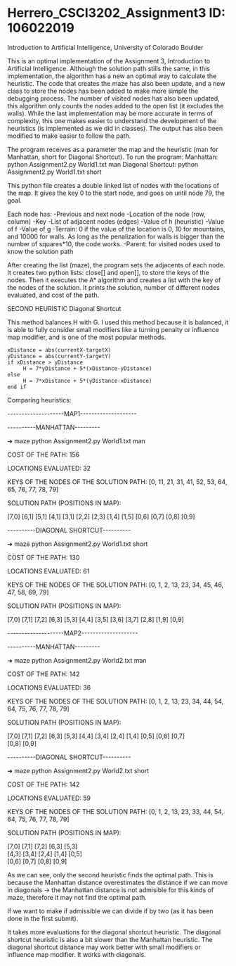 # Herrero_CSCI3202_Assignment3  ID: 106022019
Introduction to Artificial Intelligence, University of Colorado Boulder

This is an optimal implementation of the Assignment 3, Introduction to Artificial Intelligence.
Although the solution path stills the same, in this implementation, the algorithm has a new
an optimal way to calculate the heuristic. The code that creates the maze has also been update, and a new class to store
the nodes has been added to make more simple the debugging process. The number of visited nodes has also been updated, 
this algorithm only counts the nodes added to the open list (it excludes the walls). While the last implementation may be more 
accurate in terms of complexity, this one makes easier to understand the development of the heuristics (is implemented as we did
in classes). The output has also been modified to make easier to follow the path.

The program receives as a parameter the map and the heuristic (man for Manhattan, short for Diagonal Shortcut).
To run the program: 
    Manhattan: python Assignment2.py World1.txt man
    Diagonal Shortcut: python Assignment2.py World1.txt short
    
    
This python file creates a double linked list of nodes with the locations of the map. It gives 
the key 0 to the start node, and goes on until node 79, the goal.

Each node has:
  -Previous and next node 
  -Location of the node (row, column)
  -Key
  -List of adjacent nodes (edges) 
  -Value of h (heuristic)
  -Value of f
  -Value of g
   -Terrain: 0 if the value of the location is 0, 10 for mountains, and 10000 for walls.
   As long as the penalization for walls is bigger than the number of squares*10, the code works.
  -Parent: for visited nodes used to know the solution path    
  
After creating the list (maze), the program sets the adjacents of each node. It creates two python lists: close[]
and open[], to store the keys of the nodes. Then it executes the A* algorithm and creates a list with the key of the nodes 
of the solution. It prints the solution, number of different nodes evaluated, and cost of the path.


SECOND HEURISTIC
Diagonal Shortcut

This method balances H with G. I used this method because it is balanced, it is able to fully consider small modifiers like a turning penalty or influence map modifier, and is one of the most popular methods. 

    xDistance = abs(currentX-targetX)
    yDistance = abs(currentY-targetY)
    if xDistance > yDistance
         H = 7*yDistance + 5*(xDistance-yDistance)
    else
         H = 7*xDistance + 5*(yDistance-xDistance)
    end if

Comparing heuristics:

--------------------MAP1--------------------

----------MANHATTAN---------

➜  maze  python Assignment2.py World1.txt man

COST OF THE PATH:  156

LOCATIONS EVALUATED: 32

KEYS OF THE NODES OF THE SOLUTION PATH: [0, 11, 21, 31, 41, 52, 53, 64, 65, 76, 77, 78, 79]

SOLUTION PATH (POSITIONS IN MAP):

[7,0] 
[6,1] 
[5,1] 
[4,1] 
[3,1] 
[2,2] 
[2,3] 
[1,4] 
[1,5] 
[0,6] 
[0,7] 
[0,8] 
[0,9] 

----------DIAGONAL SHORTCUT----------

➜  maze  python Assignment2.py World1.txt short

COST OF THE PATH:  130

LOCATIONS EVALUATED: 61

KEYS OF THE NODES OF THE SOLUTION PATH: [0, 1, 2, 13, 23, 34, 45, 46, 47, 58, 69, 79]

SOLUTION PATH (POSITIONS IN MAP):

[7,0] 
[7,1] 
[7,2] 
[6,3] 
[5,3] 
[4,4] 
[3,5] 
[3,6] 
[3,7] 
[2,8] 
[1,9] 
[0,9] 


--------------------MAP2-------------------- 
 
----------MANHATTAN---------

➜  maze  python Assignment2.py World2.txt man 
 
COST OF THE PATH:  142

LOCATIONS EVALUATED: 36

KEYS OF THE NODES OF THE SOLUTION PATH: [0, 1, 2, 13, 23, 34, 44, 54, 64, 75, 76, 77, 78, 79]

SOLUTION PATH (POSITIONS IN MAP):

[7,0] 
[7,1] 
[7,2] 
[6,3] 
[5,3] 
[4,4] 
[3,4] 
[2,4] 
[1,4] 
[0,5] 
[0,6] 
[0,7]  
[0,8] 
[0,9] 

----------DIAGONAL SHORTCUT----------

➜  maze  python Assignment2.py World2.txt short

COST OF THE PATH:  142

LOCATIONS EVALUATED: 59

KEYS OF THE NODES OF THE SOLUTION PATH: [0, 1, 2, 13, 23, 33, 44, 54, 64, 75, 76, 77, 78, 79]

SOLUTION PATH (POSITIONS IN MAP):

[7,0] 
[7,1] 
[7,2] 
[6,3] 
[5,3]  
[4,3] 
[3,4] 
[2,4] 
[1,4] 
[0,5]  
[0,6] 
[0,7] 
[0,8] 
[0,9] 


As we can see, only the second heuristic finds the optimal path. This is because the Manhattan distance overestimates the 
distance if we can move in diagonals -> the Manhattan distance is not admisible for this kinds of maze, therefore it may not find 
the optimal path.

If we want to make if admissible we can divide if by two (as it has been done in the first submit).

It takes more evaluations for the diagonal shortcut heuristic. 
The diagonal shortcut heuristic is also a bit slower than the Manhattan heuristic.
The diagonal shortcut distance may work better with  small modifiers or influence map modifier. It works with diagonals.

